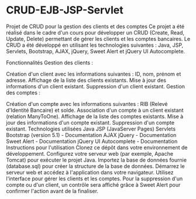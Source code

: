 # CRUD-EJB-JSP-Servlet
Projet de CRUD pour la gestion des clients et des comptes
Ce projet a été réalisé dans le cadre d'un cours pour développer un CRUD (Create, Read, Update, Delete) permettant de gérer les clients et les comptes bancaires. Le CRUD a été développé en utilisant les technologies suivantes : Java, JSP, Servlets, Bootstrap, AJAX, jQuery, Sweet Alert et jQuery UI Autocomplete.

Fonctionnalités
Gestion des clients :

Création d'un client avec les informations suivantes : ID, nom, prénom et adresse.
Affichage de la liste des clients existants.
Mise à jour des informations d'un client existant.
Suppression d'un client existant.
Gestion des comptes :

Création d'un compte avec les informations suivantes : RIB (Relevé d'Identité Bancaire) et solde.
Association d'un compte à un client existant (relation ManyToOne).
Affichage de la liste des comptes existants.
Mise à jour des informations d'un compte existant.
Suppression d'un compte existant.
Technologies utilisées
Java
JSP (JavaServer Pages)
Servlets
Bootstrap (version 5.1) - Documentation
AJAX
jQuery - Documentation
Sweet Alert - Documentation
jQuery UI Autocomplete - Documentation
Instructions pour l'utilisation
Clonez ce dépôt dans votre environnement de développement.
Configurez votre serveur web (par exemple, Apache Tomcat) pour exécuter le projet Java.
Importez la base de données fournie (database.sql) pour créer la structure de la base de données.
Démarrez le serveur web et accédez à l'application dans votre navigateur.
Utilisez l'interface pour gérer les clients et les comptes.
Pour la suppression d'un compte ou d'un client, un contrôle sera affiché grâce à Sweet Alert pour confirmer l'action avant de la finaliser.
